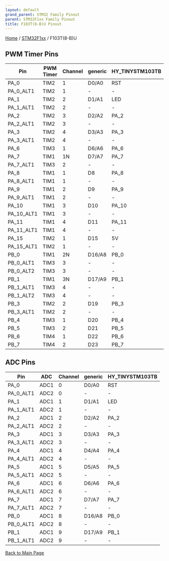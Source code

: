```yaml
---
layout: default
grand_parent: STM32 Family Pinout
parent: STM32F1xx Family Pinout
title: F103T(8-B)U Pinout
---
```


[Home](../../index.md) / [STM32F1xx](../index.md) / F103T(8-B)U

## PWM Timer Pins

| Pin | PWM Timer | Channel | generic | HY_TINYSTM103TB |
| --- | --- | --- | --- | --- |
| PA_0 | TIM2 | 1 | D0/A0 | RST |
| PA_0_ALT1 | TIM2 | 1 | - | - |
| PA_1 | TIM2 | 2 | D1/A1 | LED |
| PA_1_ALT1 | TIM2 | 2 | - | - |
| PA_2 | TIM2 | 3 | D2/A2 | PA_2 |
| PA_2_ALT1 | TIM2 | 3 | - | - |
| PA_3 | TIM2 | 4 | D3/A3 | PA_3 |
| PA_3_ALT1 | TIM2 | 4 | - | - |
| PA_6 | TIM3 | 1 | D6/A6 | PA_6 |
| PA_7 | TIM1 | 1N | D7/A7 | PA_7 |
| PA_7_ALT1 | TIM3 | 2 | - | - |
| PA_8 | TIM1 | 1 | D8 | PA_8 |
| PA_8_ALT1 | TIM1 | 1 | - | - |
| PA_9 | TIM1 | 2 | D9 | PA_9 |
| PA_9_ALT1 | TIM1 | 2 | - | - |
| PA_10 | TIM1 | 3 | D10 | PA_10 |
| PA_10_ALT1 | TIM1 | 3 | - | - |
| PA_11 | TIM1 | 4 | D11 | PA_11 |
| PA_11_ALT1 | TIM1 | 4 | - | - |
| PA_15 | TIM2 | 1 | D15 | 5V |
| PA_15_ALT1 | TIM2 | 1 | - | - |
| PB_0 | TIM1 | 2N | D16/A8 | PB_0 |
| PB_0_ALT1 | TIM3 | 3 | - | - |
| PB_0_ALT2 | TIM3 | 3 | - | - |
| PB_1 | TIM1 | 3N | D17/A9 | PB_1 |
| PB_1_ALT1 | TIM3 | 4 | - | - |
| PB_1_ALT2 | TIM3 | 4 | - | - |
| PB_3 | TIM2 | 2 | D19 | PB_3 |
| PB_3_ALT1 | TIM2 | 2 | - | - |
| PB_4 | TIM3 | 1 | D20 | PB_4 |
| PB_5 | TIM3 | 2 | D21 | PB_5 |
| PB_6 | TIM4 | 1 | D22 | PB_6 |
| PB_7 | TIM4 | 2 | D23 | PB_7 |


## ADC Pins

| Pin | ADC | Channel | generic | HY_TINYSTM103TB |
| --- | --- | --- | --- | --- |
| PA_0 | ADC1 | 0 | D0/A0 | RST |
| PA_0_ALT1 | ADC2 | 0 | - | - |
| PA_1 | ADC1 | 1 | D1/A1 | LED |
| PA_1_ALT1 | ADC2 | 1 | - | - |
| PA_2 | ADC1 | 2 | D2/A2 | PA_2 |
| PA_2_ALT1 | ADC2 | 2 | - | - |
| PA_3 | ADC1 | 3 | D3/A3 | PA_3 |
| PA_3_ALT1 | ADC2 | 3 | - | - |
| PA_4 | ADC1 | 4 | D4/A4 | PA_4 |
| PA_4_ALT1 | ADC2 | 4 | - | - |
| PA_5 | ADC1 | 5 | D5/A5 | PA_5 |
| PA_5_ALT1 | ADC2 | 5 | - | - |
| PA_6 | ADC1 | 6 | D6/A6 | PA_6 |
| PA_6_ALT1 | ADC2 | 6 | - | - |
| PA_7 | ADC1 | 7 | D7/A7 | PA_7 |
| PA_7_ALT1 | ADC2 | 7 | - | - |
| PB_0 | ADC1 | 8 | D16/A8 | PB_0 |
| PB_0_ALT1 | ADC2 | 8 | - | - |
| PB_1 | ADC1 | 9 | D17/A9 | PB_1 |
| PB_1_ALT1 | ADC2 | 9 | - | - |


[Back to Main Page](../../index.md)